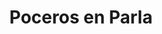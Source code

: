 ---
id: 'service-12'
title: 'Poceros en Parla'

titleMeta: "Desatascos, Desatrancos y Poceros en Parla "
lugar: 'Parla'
canonical: https://www.desatascos-madrid.com/desatascos/desatascos-parla
mediumImage: 'desatascosparla-lg.webp'
largeImage: 'desatascosparla-md.webp'
metaContent: "¿Problemas con tus tuberías? Nuestros expertos en desatrancos y pocería están a tu disposición en Parla. ¡Olvídate de los atascos!.☎️​ 647 376 782"
detailBreadcrumbSubTitle: 'Single Service'
detailBreadcrumbDesc: 'Empresa de poceros en Pozuelo con los mejores precios'


title2: 'Desatascos en Parla'
#PARRAFO color negro de fondo y letras en verde
detailSubTitle: 'Desatascos y Obras de Pocería en Parla: Servicios de Desatascos Pociten'

#PARRAFO slider
parrafo: "Soluciones eficientes para el correcto funcionamiento del alcantarillado en Parla"

#PARRAFO Primera pregunta



descripcion: "Los servicios de desatascos y obras de pocería son esenciales para el correcto funcionamiento de los sistemas de alcantarillado de cualquier ciudad. En Parla, estos servicios son ofrecidos por la empresa Desatascos Pociten, líder en el sector por su alta calidad de trabajo y su eficiencia en la solución de problemas."
detailDesc: "En este artículo, hablaremos sobre la importancia de estos servicios, los problemas más comunes en el alcantarillado de Parla y cómo Desatascos Pociten puede ayudar a solucionarlos."

#PARRAFO Segunda pregunta
pregunta2: "¿Qué son los desatascos y obras de pocería?"
descripcion1: "Los desatascos y obras de pocería son servicios especializados que se encargan de mantener el correcto funcionamiento de los sistemas de alcantarillado. Los desatascos se encargan de eliminar los atascos que se producen en las tuberías y los conductos del alcantarillado, mientras que las obras de pocería se encargan de la reparación y el mantenimiento de las infraestructuras subterráneas."
descripcion2: ""

#PARRAFO Tercera pregunta
pregunta3: "Problemas comunes en el alcantarillado de Parla"
descripcion3: "El alcantarillado de Parla se enfrenta a diversos problemas que pueden afectar su correcto funcionamiento. Algunos de los más comunes son:"

#Set inner Html con contenido variable

contenidoDescripcion: "
<h3>Atascos en las tuberías</h3>
<p>Los atascos son el problema más común en el alcantarillado de Parla. Esto se debe a la acumulación de residuos y basura en las tuberías, lo que provoca obstrucciones y dificulta el flujo de agua.</p>
<br>

<h3>Roturas y grietas en las tuberías</h3>
<p>Las roturas y grietas en las tuberías pueden ser causadas por diversos factores, como el desgaste natural, la presión del agua o las raíces de los árboles. Estas roturas pueden provocar fugas de agua y filtraciones que pueden afectar a las infraestructuras cercanas.</p>
<br>
<h3>¿Cuándo se necesitan las obras de pocería?</h3>
<p>Las obras de pocería son necesarias cuando se presentan problemas graves en las redes de saneamiento y alcantarillado, como roturas, fisuras o obstrucciones persistentes. También son necesarias para la renovación de sistemas antiguos o para la instalación de sistemas nuevos en zonas urbanas o rurales.</p>
<br>
<h3>Problemas en la red de saneamiento</h3>
<p>Los problemas en la <a href='https://es.wikipedia.org/wiki/Red_de_saneamiento' >red de saneamiento</a> pueden deberse a diversas causas, como la falta de mantenimiento o la acumulación de sedimentos y materiales en los conductos. Estos problemas pueden provocar la acumulación de aguas residuales y la emisión de malos olores.</p>
<br>
<h2>¿Cómo puede Desatascos Pociten ayudar?</h2>
<p>Desatascos Pociten cuenta con un equipo de profesionales altamente cualificados y con amplia experiencia en el sector de los desatascos y las obras de pocería. Entre los servicios que ofrece se encuentran:</p>
<br>
<h3>Desatascos de tuberías</h3>
<p>Desatascos Pociten utiliza las últimas tecnologías en desatascos para eliminar cualquier obstrucción que pueda existir en las tuberías del alcantarillado. Sus técnicas de limpieza son eficientes y respetuosas con el medio ambiente.</p>
<br>
<h3>Reparación y mantenimiento de tuberías</h3>
<p>Desatascos Pociten cuenta con un equipo de expertos en la reparación y el mantenimiento de tuberías. Su tecnología de inspección permite detectar cualquier rotura o grieta en las tuberías de manera rápida y eficiente.</p>
<br>
<h3>Redes de saneamiento</h3>
<p>Además de los servicios mencionados, Desatascos Pociten también ofrece la construcción y renovación de redes de saneamiento, lo que garantiza un correcto funcionamiento del sistema. También se encarga de la eliminación de residuos y limpieza de alcantarillas para evitar atascos y obstrucciones.</p>
<p>La empresa cuenta con un equipo altamente capacitado y utiliza las últimas tecnologías en el sector para ofrecer soluciones rápidas y eficientes a cualquier problema en el alcantarillado de Parla.</p>
"

#PARRAFO Cuarta pregunta
pregunta4: "Beneficios de contratar a Desatascos Pociten"
descripcion4: "Al contratar los servicios de Desatascos Pociten, se garantiza un trabajo de alta calidad y eficiencia en la solución de problemas en el alcantarillado. La empresa cuenta con amplia experiencia y un equipo altamente capacitado que ofrece soluciones personalizadas para cada cliente."

#PARRAFO Quinta pregunta

descripcion5: "En conclusión, los servicios de desatascos y obras de pocería son esenciales para el correcto funcionamiento del sistema de alcantarillado de cualquier ciudad, y en Parla, Desatascos Pociten es la empresa líder en el sector. Sus servicios garantizan soluciones rápidas y eficientes a cualquier problema en el alcantarillado, con un equipo altamente capacitado y respetuosos con el medio ambiente."


#FAqs de la pagina

accordionData:
 [
    {
      question: '¿Cuáles son los servicios que ofrece Desatascos Pociten?',
      answer:
        'Desatascos Pociten ofrece servicios de desatascos de tuberías, reparación y mantenimiento de tuberías, construcción y renovación de redes de saneamiento, eliminación de residuos y limpieza de alcantarillas.',
    },
    {
      question: '¿Qué problemas son comunes en el alcantarillado de Parla?',
      answer:
        'Los problemas más comunes en el alcantarillado de Parla son los atascos en las tuberías, roturas y grietas en las tuberías, y problemas en la red de saneamiento.
',
    },
    {
      question: '¿Cuánto tiempo tarda en solucionar un problema en el alcantarillado?',
      answer:
        'El tiempo que tarda en solucionar un problema en el alcantarillado depende del tipo y la gravedad del problema. Desatascos Pociten ofrece soluciones personalizadas y eficientes para cada problema.',
    },
      {
      question: '¿Cuál es el precio de los servicios de Desatascos Pociten?',
      answer: 'El costo de los servicios de Desatascos Pociten varía según el tipo y la gravedad del problema, así como el tipo de servicio que se requiere. La empresa ofrece presupuestos personalizados para cada cliente.'
    },
  ]

#OPCIONES LI

option1: '✅ Pisos y viviendas en general con problemas de atascos en bañeras, fregaderos o inodoros.'
option2: '✅ Chalets individuales, adosados o pareados de clientes particulares en general con problemas de atascos en arquetas de hojas o tierra. '
option3: '✅ Colegios con atascos en general de aseos y arquetas de patios.'
option4: '✅ Urbanizaciones con atascos, arquetas deterioradas, problemas de tuberías o bajantes.'
option5: '✅ Restaurantes con problemas de atascos en cocina, fregaderos o en los aseos de los clientes.'
option6: '✅ Instalaciones deportivas con problemas en los desagües de las piscina o vaciado de arquetas en los vestuarios.'
option7: '✅ Hoteles para el mantenimiento de sus instalaciones, queriendo dar siempre el mejor servicio a sus huéspedes.'
option 8: '✅ Multinacionales para incidencias o mantenimiento de las instalaciones distribuidas en sus oficinas.'
option 9: '✅ Naves industriales, que generan residuos que sin remedio se acumulan en sus arquetas produciendo atrancos.'


#PARRAFO TEXTO FONDO NEGRO LETRAS VERDES ANTES DE BOTON

parrafo1: '<h2>24 HORAS A TU SERVICIO</h2>'


isFeatured: true
---